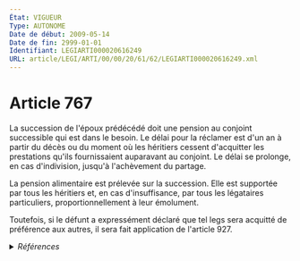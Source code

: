 ```yaml
---
État: VIGUEUR
Type: AUTONOME
Date de début: 2009-05-14
Date de fin: 2999-01-01
Identifiant: LEGIARTI000020616249
URL: article/LEGI/ARTI/00/00/20/61/62/LEGIARTI000020616249.xml
---
```


<h1>Article 767</h1>

La succession de l'époux prédécédé doit une pension au conjoint successible qui
est dans le besoin. Le délai pour la réclamer est d'un an à partir du décès ou
du moment où les héritiers cessent d'acquitter les prestations qu'ils
fournissaient auparavant au conjoint. Le délai se prolonge, en cas d'indivision,
jusqu'à l'achèvement du partage.<br />

La pension alimentaire est prélevée sur la succession. Elle est supportée par
tous les héritiers et, en cas d'insuffisance, par tous les légataires
particuliers, proportionnellement à leur émolument.<br />

Toutefois, si le défunt a expressément déclaré que tel legs sera acquitté de
préférence aux autres, il sera fait application de l'article 927.


<details>
  <summary><em>Références</em></summary>

  <h2>Articles faisant référence à l'article</h2>
  
  <ul>
    <li>
      <a href="https://legal.tricoteuses.fr//redirection/LEGIARTI000006433767?vers=git&vers=legifrance">Code civil - article 927 AUTONOME MODIFIE, en vigueur du 1804-03-21 au 2007-01-01</a> CITATION cible
    </li>
    <li>
      <a href="https://legal.tricoteuses.fr//redirection/LEGIARTI000006433768?vers=git&vers=legifrance">Code civil - article 927 AUTONOME VIGUEUR, en vigueur depuis le 2007-01-01</a> CITATION cible
    </li>
    <li>
      <a href="https://legal.tricoteuses.fr//redirection/LEGIARTI000020606392?vers=git&vers=legifrance">LOI n° 2009-526 du 12 mai 2009 de simplification et de clarification du droit et d'allègement des procédures - article 10 ENTIEREMENT_MODIF</a> MODIFIE source
    </li>
  </ul>
  
  <h2>Références faites par l'article</h2>
  
  <ul>
    <li>
      1955-10-14 CITATION cible <a href="https://legal.tricoteuses.fr//redirection/LEGIARTI000026854920?vers=git&vers=legifrance">Décret n°55-1350 du 14 octobre 1955 pour l'application du décret n° 55-22 du 4 janvier 1955 portant réforme de la publicité foncière - article 69 AUTONOME VIGUEUR, en vigueur depuis le 2013-01-01</a>
    </li>
    <li>
      1957-03-11 CITATION cible <a href="https://legal.tricoteuses.fr//redirection/LEGIARTI000006466097?vers=git&vers=legifrance">Loi n°57-298 du 11 mars 1957 sur la propriété littéraire et artistique - article 24 AUTONOME ABROGE, en vigueur du 1958-03-11 au 1992-07-03</a>
    </li>
    <li>
      1963-07-13 CITATION cible <a href="https://legal.tricoteuses.fr//redirection/LEGIARTI000006272700?vers=git&vers=legifrance">Loi n° 63-699 du 13 juillet 1963 augmentant la quotité disponible entre époux - article 4 AUTONOME ABROGE, en vigueur du 1963-07-17 au 2001-01-01</a>
    </li>
    <li>
      1972-01-03 CITATION cible <a href="https://legal.tricoteuses.fr//redirection/LEGIARTI000006283644?vers=git&vers=legifrance">Loi n° 72-3 du 3 janvier 1972 sur la filiation - article 19 AUTONOME VIGUEUR, en vigueur depuis le 1972-08-01</a>
    </li>
    <li>
      1981-12-30 CITATION cible <a href="https://legal.tricoteuses.fr//redirection/LEGIARTI000006273474?vers=git&vers=legifrance">Loi n° 81-1160 du 30 décembre 1981 DE FINANCES POUR 1982 - article 5 AUTONOME VIGUEUR, en vigueur depuis le 1983-01-01</a>
    </li>
    <li>
      2009-05-12 MODIFIE cible <a href="https://legal.tricoteuses.fr//redirection/LEGIARTI000020606392?vers=git&vers=legifrance">LOI n° 2009-526 du 12 mai 2009 de simplification et de clarification du droit et d'allègement des procédures - article 10 ENTIEREMENT_MODIF</a>
    </li>
    <li>
      2999-01-01 CITATION cible <a href="https://legal.tricoteuses.fr//redirection/LEGIARTI000006425814?vers=git&vers=legifrance">Code civil - article 342-5 AUTONOME VIGUEUR, en vigueur depuis le 2006-07-01</a>
    </li>
    <li>
      2999-01-01 CITATION cible <a href="https://legal.tricoteuses.fr//redirection/LEGIARTI000006431106?vers=git&vers=legifrance">Code civil - article 761 AUTONOME MODIFIE, en vigueur du 1972-08-01 au 2002-07-01</a>
    </li>
    <li>
      2999-01-01 CITATION source <a href="https://legal.tricoteuses.fr//redirection/LEGIARTI000006433767?vers=git&vers=legifrance">Code civil - article 927 AUTONOME MODIFIE, en vigueur du 1804-03-21 au 2007-01-01</a>
    </li>
    <li>
      2999-01-01 CITATION cible <a href="https://legal.tricoteuses.fr//redirection/LEGIARTI000006278945?vers=git&vers=legifrance">Code de la propriété intellectuelle - article L123-6 AUTONOME MODIFIE, en vigueur du 1992-07-03 au 2002-07-01</a>
    </li>
    <li>
      2999-01-01 CITATION cible <a href="https://legal.tricoteuses.fr//redirection/LEGIARTI000050079659?vers=git&vers=legifrance">Code général des impôts - article 156 AUTONOME VIGUEUR, en vigueur depuis le 2024-08-08</a>
    </li>
    <li>
      2999-01-01 CITATION cible <a href="https://legal.tricoteuses.fr//redirection/LEGIARTI000006310891?vers=git&vers=legifrance">Code général des impôts - article 885 G AUTONOME ABROGE, en vigueur du 2003-12-31 au 2018-01-01</a>
    </li>
    <li>
      2999-01-01 CITATION cible <a href="https://legal.tricoteuses.fr//redirection/LEGIARTI000036385009?vers=git&vers=legifrance">Code général des impôts - article 968 AUTONOME VIGUEUR, en vigueur depuis le 2018-01-01</a>
    </li>
    <li>
      2999-01-01 CITATION cible <a href="https://legal.tricoteuses.fr//redirection/LEGIARTI000006643915?vers=git&vers=legifrance">Code monétaire et financier - article L112-2 AUTONOME MODIFIE, en vigueur du 2001-01-01 au 2002-07-01</a>
    </li>
  </ul>
</details>
